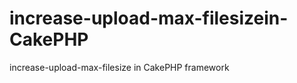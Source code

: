 increase-upload-max-filesizein-CakePHP
======================================

increase-upload-max-filesize in CakePHP framework

